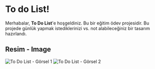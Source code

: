 # To do List!
Merhabalar, **To Do List**'e hoşgeldiniz. Bu bir eğitim ödev projesidir. Bu projede günlük yapmak istediklerinizi vs. not alabileceğiniz bir tasarım hazırlandı.

## Resim - Image
![To Do List - Görsel 1](readme_img/img1.png)
![To Do List - Görsel 2](readme_img/img2.png)

